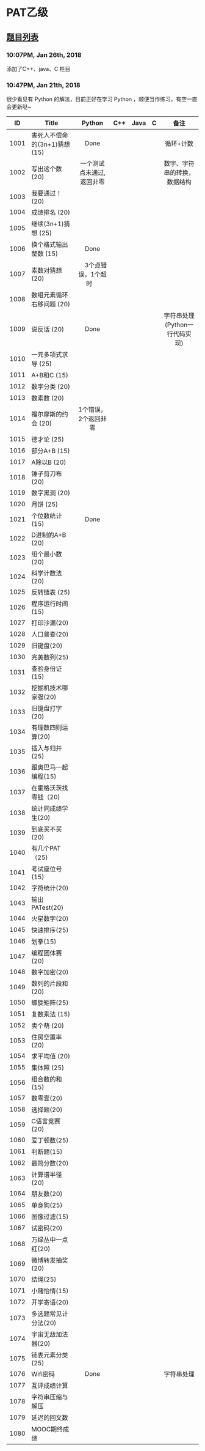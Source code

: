 # PAT乙级
## [题目列表](https://www.patest.cn/contests/pat-b-practise)

### 10:07PM, Jan 26th, 2018
添加了C++、java、C 栏目

### 10:47PM, Jan 21th, 2018
很少看见有 Python 的解法，目前正好在学习 Python ，顺便当作练习，有空一直会更新哒~  

|  ID  | Title               |      Python       | C++  | Java |  C   |         备注          |
| :--: | ------------------- | :---------------: | :--: | :--: | :--: | :-----------------: |
| 1001 | 害死人不偿命的(3n+1)猜想(15) |       Done        |      |      |      |        循环+计数        |
| 1002 | 写出这个数  (20)         | 一个测试点未通过,    返回非零 |      |      |      | 数字、字符串的转换，    数据结构  |
| 1003 | 我要通过！(20)           |                   |      |      |      |                     |
| 1004 | 成绩排名  (20)          |                   |      |      |      |                     |
| 1005 | 继续(3n+1)猜想  (25)    |                   |      |      |      |                     |
| 1006 | 换个格式输出整数  (15)      |     Done       |      |      |      |                     |
| 1007 | 素数对猜想  (20)         |     3个点错误，1个超时     |      |      |      |                     |
| 1008 | 数组元素循环右移问题  (20)    |                   |      |      |      |                     |
| 1009 | 说反话  (20)           |       Done        |      |      |      | 字符串处理(Python一行代码实现) |
| 1010 | 一元多项式求导  (25)       |                   |      |      |      |                     |
| 1011 | A+B和C  (15)         |                   |      |      |      |                     |
| 1012 | 数字分类  (20)          |                   |      |      |      |                     |
| 1013 | 数素数  (20)           |                   |      |      |      |                     |
| 1014 | 福尔摩斯的约会  (20)       |  1个错误，2个返回非零   |      |      |      |                     |
| 1015 | 德才论  (25)           |                   |      |      |      |                     |
| 1016 | 部分A+B  (15)         |                   |      |      |      |                     |
| 1017 | A除以B  (20)          |                   |      |      |      |                     |
| 1018 | 锤子剪刀布  (20)         |                   |      |      |      |                     |
| 1019 | 数字黑洞  (20)          |                   |      |      |      |                     |
| 1020 | 月饼  (25)            |                   |      |      |      |                     |
| 1021 | 个位数统计  (15)         |       Done        |      |      |      |                     |
| 1022 | D进制的A+B  (20)       |                   |      |      |      |                     |
| 1023 | 组个最小数  (20)         |                   |      |      |      |                     |
| 1024 | 科学计数法  (20)         |                   |      |      |      |                     |
| 1025 | 反转链表  (25)          |                   |      |      |      |                     |
| 1026 | 程序运行时间(15)          |                   |      |      |      |                     |
| 1027 | 打印沙漏(20)            |                   |      |      |      |                     |
| 1028 | 人口普查(20)            |                   |      |      |      |                     |
| 1029 | 旧键盘(20)             |                   |      |      |      |                     |
| 1030 | 完美数列(25)            |                   |      |      |      |                     |
| 1031 | 查验身份证(15)           |                   |      |      |      |                     |
| 1032 | 挖掘机技术哪家强(20)        |                   |      |      |      |                     |
| 1033 | 旧键盘打字(20)           |                   |      |      |      |                     |
| 1034 | 有理数四则运算(20)         |                   |      |      |      |                     |
| 1035 | 插入与归并(25)           |                   |      |      |      |                     |
| 1036 | 跟奥巴马一起编程(15)        |                   |      |      |      |                     |
| 1037 | 在霍格沃茨找零钱（20)        |                   |      |      |      |                     |
| 1038 | 统计同成绩学生(20)         |                   |      |      |      |                     |
| 1039 | 到底买不买  (20)         |                   |      |      |      |                     |
| 1040 | 有几个PAT（25)          |                   |      |      |      |                     |
| 1041 | 考试座位号(15)           |                   |      |      |      |                     |
| 1042 | 字符统计(20)            |                   |      |      |      |                     |
| 1043 | 输出PATest(20)        |                   |      |      |      |                     |
| 1044 | 火星数字(20)            |                   |      |      |      |                     |
| 1045 | 快速排序(25)            |                   |      |      |      |                     |
| 1046 | 划拳(15)              |                   |      |      |      |                     |
| 1047 | 编程团体赛(20)           |                   |      |      |      |                     |
| 1048 | 数字加密(20)            |                   |      |      |      |                     |
| 1049 | 数列的片段和(20)          |                   |      |      |      |                     |
| 1050 | 螺旋矩阵(25)            |                   |      |      |      |                     |
| 1051 | 复数乘法  (15)          |                   |      |      |      |                     |
| 1052 | 卖个萌  (20)           |                   |      |      |      |                     |
| 1053 | 住房空置率  (20)         |                   |      |      |      |                     |
| 1054 | 求平均值  (20)          |                   |      |      |      |                     |
| 1055 | 集体照  (25)           |                   |      |      |      |                     |
| 1056 | 组合数的和(15)           |                   |      |      |      |                     |
| 1057 | 数零壹(20)             |                   |      |      |      |                     |
| 1058 | 选择题(20)             |                   |      |      |      |                     |
| 1059 | C语言竞赛(20)           |                   |      |      |      |                     |
| 1060 | 爱丁顿数(25)            |                   |      |      |      |                     |
| 1061 | 判断题(15)             |                   |      |      |      |                     |
| 1062 | 最简分数(20)            |                   |      |      |      |                     |
| 1063 | 计算谱半径(20)           |                   |      |      |      |                     |
| 1064 | 朋友数(20)             |                   |      |      |      |                     |
| 1065 | 单身狗(25)             |                   |      |      |      |                     |
| 1066 | 图像过滤(15)            |                   |      |      |      |                     |
| 1067 | 试密码(20)             |                   |      |      |      |                     |
| 1068 | 万绿丛中一点红(20)         |                   |      |      |      |                     |
| 1069 | 微博转发抽奖(20)          |                   |      |      |      |                     |
| 1070 | 结绳(25)              |                   |      |      |      |                     |
| 1071 | 小赌怡情(15)            |                   |      |      |      |                     |
| 1072 | 开学寄语(20)            |                   |      |      |      |                     |
| 1073 | 多选题常见计分法(20)        |                   |      |      |      |                     |
| 1074 | 宇宙无敌加法器(20)         |                   |      |      |      |                     |
| 1075 | 链表元素分类(25)          |                   |      |      |      |                     |
| 1076 | Wifi密码              |       Done        |      |      |      |        字符串处理        |
| 1077 | 互评成绩计算              |                   |      |      |      |                     |
| 1078 | 字符串压缩与解压            |                   |      |      |      |                     |
| 1079 | 延迟的回文数              |                   |      |      |      |                     |
| 1080 | MOOC期终成绩            |                   |      |      |      |                     |

